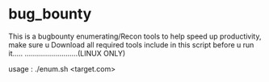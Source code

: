 # bug_bounty

This is a bugbounty enumerating/Recon tools to help speed up productivity, make sure u Download all required  tools include in this script before u run it.....
..........................(LINUX ONLY) 

usage : ./enum.sh <target.com>

